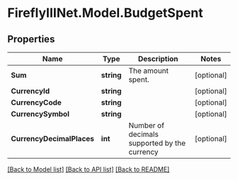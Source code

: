 # FireflyIIINet.Model.BudgetSpent

## Properties

Name | Type | Description | Notes
------------ | ------------- | ------------- | -------------
**Sum** | **string** | The amount spent. | [optional] 
**CurrencyId** | **string** |  | [optional] 
**CurrencyCode** | **string** |  | [optional] 
**CurrencySymbol** | **string** |  | [optional] 
**CurrencyDecimalPlaces** | **int** | Number of decimals supported by the currency | [optional] 

[[Back to Model list]](../README.md#documentation-for-models) [[Back to API list]](../README.md#documentation-for-api-endpoints) [[Back to README]](../README.md)

